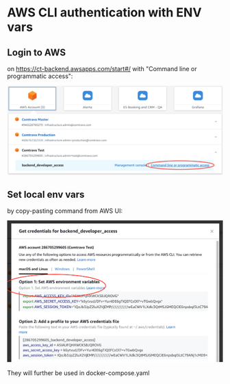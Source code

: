# AWS CLI authentication with ENV vars

## Login to AWS

on https://ct-backend.awsapps.com/start#/ with "Command line or programmatic access":

![](images/aws-account-dev-entrance.png)

## Set local env vars

by copy-pasting command from AWS UI:

![](images/aws-auth-env-vars.png)

They will further be used in docker-compose.yaml
